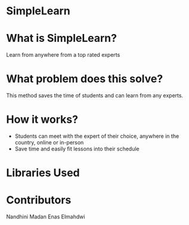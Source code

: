 # SimpleLearn

# What is SimpleLearn?
Learn from anywhere from a top rated experts

# What problem does this solve?
This method saves the time of students and can learn from any experts. 

# How it works?
 * Students can meet with the expert of their choice, anywhere in the country, online or in-person
 * Save time and easily fit lessons into their schedule

# Libraries Used

# Contributors 
Nandhini Madan Enas Elmahdwi
